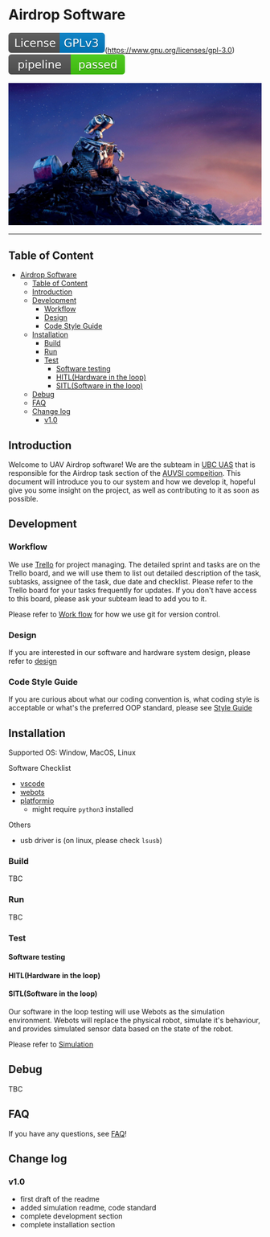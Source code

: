 # Airdrop Software

![License: GPL v3](docs/README.assets/License-GPLv3-blue.svg)(https://www.gnu.org/licenses/gpl-3.0)![](README.assets/pipeline.svg)

![Wall-E / 1920x1080 Wallpaper | Wall e, Animated movies, Animation movie](docs/README.assets/051db99b019d8ab861c87ac76c04ed81.jpg)

---

## Table of Content

- [Airdrop Software](#airdrop-software)
  - [Table of Content](#table-of-content)
  - [Introduction](#introduction)
  - [Development](#development)
    - [Workflow](#workflow)
    - [Design](#design)
    - [Code Style Guide](#code-style-guide)
  - [Installation](#installation)
    - [Build](#build)
    - [Run](#run)
    - [Test](#test)
      - [Software testing](#software-testing)
      - [HITL(Hardware in the loop)](#hitlhardware-in-the-loop)
      - [SITL(Software in the loop)](#sitlsoftware-in-the-loop)
  - [Debug](#debug)
  - [FAQ](#faq)
  - [Change log](#change-log)
    - [v1.0](#v10)

## Introduction

Welcome to UAV Airdrop software! We are the subteam in [UBC UAS](www.ubcuas.com) that is responsible for the Airdrop task section of the [AUVSI compeition](https://www.auvsi-suas.org/). This document will introduce you to our system and how we develop it, hopeful give you some insight on the project, as well as contributing to it as soon as possible.  



## Development 

### Workflow

We use [Trello](https://trello.com/b/pWR6ylrp) for project managing. The detailed sprint and tasks are on the Trello board, and we will use them to list out detailed description of the task, subtasks, assignee of the task, due date and checklist. Please refer to the Trello board for your tasks frequently for updates. If you don't have access to this board, please ask your subteam lead to add you to it. 

Please refer to [Work flow](docs/WORK_FLOW.md) for how we use git for version control. 

### Design

If you are interested in our software and hardware system design, please refer to [design](docs/DESIGN.md)

### Code Style Guide

If you are curious about what our coding convention is, what coding style is acceptable or what's the preferred OOP standard, please see [Style Guide](docs/CODE_STANDARD.md)



## Installation

Supported OS: Window, MacOS, Linux

Software Checklist

- [vscode](https://code.visualstudio.com/download)
- [webots](https://www.cyberbotics.com/)
- [platformio](https://platformio.org/platformio-ide)
  - might require `python3` installed

Others

- usb driver is  (on linux, please check `lsusb`)

### Build

TBC

### Run

TBC



### Test

#### Software testing

#### HITL(Hardware in the loop)

#### SITL(Software in the loop)

Our software in the loop testing will use Webots as the simulation environment. Webots will replace the physical robot, simulate it's behaviour, and provides simulated sensor data based on the state of the robot. 

Please refer to [Simulation](simulation/README.md)



## Debug

TBC



## FAQ

If you have any questions, see [FAQ](docs/FAQ.md)!



## Change log

### v1.0 

- first draft of the readme
- added simulation readme, code standard
- complete development section
- complete installation section



